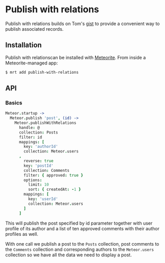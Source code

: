 # Publish with relations

Publish with relations builds on Tom's [gist](https://gist.github.com/tmeasday/4042603) 
to provide a convenient way to publish associated records.

## Installation

Publish with relationscan be installed with [Meteorite](https://github.com/oortcloud/meteorite/).
From inside a Meteorite-managed app:

``` sh
$ mrt add publish-with-relations
```

## API

### Basics

```coffeescript
Meteor.startup ->
  Meteor.publish 'post', (id) ->
    Meteor.publishWithRelations
      handle: @
      collection: Posts
      filter: id
      mappings: [
        key: 'authorId'
        collection: Meteor.users
      ,
        reverse: true
        key: 'postId'
        collection: Comments
        filter: { approved: true }
        options:
          limit: 10
          sort: { createdAt: -1 }
        mappings: [
          key: 'userId'
          collection: Meteor.users
        ]
      ]
```

This will publish the post specified by id parameter together
with user profile of its author and a list of ten approved comments
with their author profiles as well.

With one call we publish a post to the ```Posts``` collection, post
comments to the ```Comments``` collection and corresponding authors to
the ```Meteor.users``` collection so we have all the data we need to
display a post.

